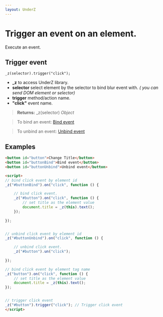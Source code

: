```yaml
---
layout: UnderZ
---
```

# Trigger an event on an element.
Execute an event.


## Trigger event
```
_z(selector).trigger("click");
```

* **_z** to access UnderZ library.
* **selector** select element by the selector to bind blur event with. _( you can send DOM element or selector)_
* **trigger** method/action name.
* **"click"** event name.

> **Returns:** _z(selector) _Object_

> To bind an event: [Bind event](https://hlack.github.io/UnderZ/-on()#bind-click-event)

> To unbind an event: [Unbind event](https://hlack.github.io/UnderZ/-un()#unbind-click-event)


## Examples

```html
<button id="button">Change Title</button>
<button id="buttonBind">Bind event</button>
<button id="buttonUnbind">Unbind event</button>

<script>
// bind click event by element id
_z("#buttonBind").on("click", function () { 

	// bind click event.
	_z("#button").on("click", function () { 
		// set title as the element value
		document.title = _z(this).text();
	});
	
});


// unbind click event by element id
_z("#buttonUnbind").on("click", function () { 

	// unbind click event.
	_z("#button").un("click");
	
});

// bind click event by element tag name
_z("button").on("click", function () { 
	// set title as the element value
	document.title = _z(this).text();
});


// trigger click event
_z("#button").trigger("click"); // Trigger click event
</script>

```

